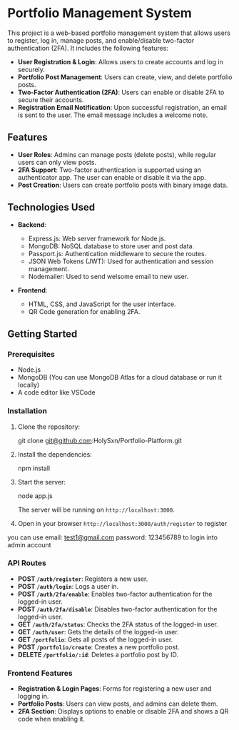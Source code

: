 # Portfolio Management System

This project is a web-based portfolio management system that allows users to register, log in, manage posts, and enable/disable two-factor authentication (2FA). It includes the following features:

- **User Registration & Login**: Allows users to create accounts and log in securely.
- **Portfolio Post Management**: Users can create, view, and delete portfolio posts.
- **Two-Factor Authentication (2FA)**: Users can enable or disable 2FA to secure their accounts.
- **Registration Email Notification**: Upon successful registration, an email is sent to the user. The email message includes a welcome note.
 

## Features

- **User Roles**: Admins can manage posts (delete posts), while regular users can only view posts.
- **2FA Support**: Two-factor authentication is supported using an authenticator app. The user can enable or disable it via the app.
- **Post Creation**: Users can create portfolio posts with binary image data.

## Technologies Used

- **Backend**:
  - Express.js: Web server framework for Node.js.
  - MongoDB: NoSQL database to store user and post data.
  - Passport.js: Authentication middleware to secure the routes.
  - JSON Web Tokens (JWT): Used for authentication and session management.
  - Nodemailer: Used to send welsome email to new user.
  
- **Frontend**:
  - HTML, CSS, and JavaScript for the user interface.
  - QR Code generation for enabling 2FA.

## Getting Started

### Prerequisites

- Node.js
- MongoDB (You can use MongoDB Atlas for a cloud database or run it locally)
- A code editor like VSCode

### Installation

1. Clone the repository:

   git clone git@github.com:HolySxn/Portfolio-Platform.git
   

2. Install the dependencies:

   npm install
   

3. Start the server:

   node app.js 
   

   The server will be running on `http://localhost:3000`.

4. Open in your browser `http://localhost:3000/auth/register` to register

you can use email: test1@gmail.com password: 123456789 to login into admin account

### API Routes

- **POST `/auth/register`**: Registers a new user.
- **POST `/auth/login`**: Logs a user in.
- **POST `/auth/2fa/enable`**: Enables two-factor authentication for the logged-in user.
- **POST `/auth/2fa/disable`**: Disables two-factor authentication for the logged-in user.
- **GET `/auth/2fa/status`**: Checks the 2FA status of the logged-in user.
- **GET `/auth/user`**: Gets the details of the logged-in user.
- **GET `/portfolio`**: Gets all posts of the logged-in user.
- **POST `/portfolio/create`**: Creates a new portfolio post.
- **DELETE `/portfolio/:id`**: Deletes a portfolio post by ID.

### Frontend Features

- **Registration & Login Pages**: Forms for registering a new user and logging in.
- **Portfolio Posts**: Users can view posts, and admins can delete them.
- **2FA Section**: Displays options to enable or disable 2FA and shows a QR code when enabling it.
